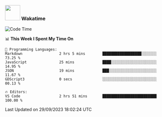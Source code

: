 ### <img src="https://media.giphy.com/media/VgCDAzcKvsR6OM0uWg/giphy.gif" width="50"> Wakatime

  <!--START_SECTION:waka-->
![Code Time](http://img.shields.io/badge/Code%20Time-1%2C451%20hrs%206%20mins-blue)

📊 **This Week I Spent My Time On** 

```text
💬 Programming Languages: 
Markdown                 2 hrs 5 mins        ██████████████████░░░░░░░   73.25 % 
JavaScript               25 mins             ████░░░░░░░░░░░░░░░░░░░░░   14.95 % 
JSON                     19 mins             ███░░░░░░░░░░░░░░░░░░░░░░   11.67 % 
GDScript3                0 secs              ░░░░░░░░░░░░░░░░░░░░░░░░░   00.13 % 

🔥 Editors: 
VS Code                  2 hrs 51 mins       █████████████████████████   100.00 % 
```


 Last Updated on 29/09/2023 18:02:24 UTC
<!--END_SECTION:waka-->
